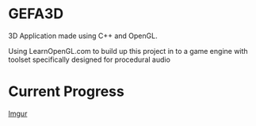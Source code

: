 #   GEFA3D

3D Application made using C++ and OpenGL.

Using LearnOpenGL.com to build up this project in to a game engine with toolset specifically designed for procedural audio

# Current Progress

[Imgur](https://i.imgur.com/4dFT9GE.jpg)